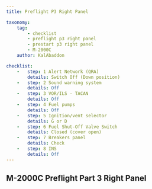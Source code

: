 ```yaml
---
title: Preflight P3 Right Panel

taxonomy:
    tag:
        - checklist
        - preflight p3 right panel
        - prestart p3 right panel
        - M-2000C
    author: KalAbaddon

checklist:
    -   step: 1 Alert Network (QRA)   
        details: Switch Off (Down position) 
    -   step: 2 Sound warning system   
        details: Off 
    -   step: 3 VOR/ILS - TACAN   
        details: Off 
    -   step: 4 Fuel pumps   
        details: Off 
    -   step: 5 Ignition/vent selector   
        details: G or D 
    -   step: 6 Fuel Shut-Off Valve Switch   
        details: Closed (cover open) 
    -   step: 7 Breakers panel   
        details: Check 
    -   step: 8 INS   
        details: Off
---
```


## M-2000C Preflight Part 3 Right Panel

